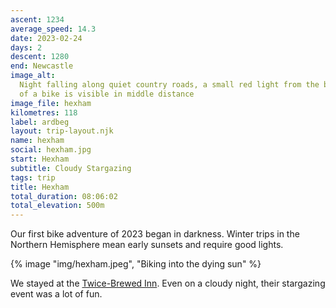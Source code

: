 ```yaml
---
ascent: 1234
average_speed: 14.3
date: 2023-02-24
days: 2
descent: 1280
end: Newcastle
image_alt:
  Night falling along quiet country roads, a small red light from the back
  of a bike is visible in middle distance
image_file: hexham
kilometres: 118
label: ardbeg
layout: trip-layout.njk
name: hexham
social: hexham.jpg
start: Hexham
subtitle: Cloudy Stargazing
tags: trip
title: Hexham
total_duration: 08:06:02
total_elevation: 500m
---
```


Our first bike adventure of 2023 began in darkness.<!-- excerpt --> Winter trips in the Northern Hemisphere mean early sunsets and require good lights.

{% image "img/hexham.jpeg", "Biking into the dying sun" %}

We stayed at the [Twice-Brewed Inn](https://www.twicebrewedinn.co.uk/). Even on a cloudy night, their stargazing event was a lot of fun.

